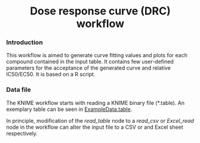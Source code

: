 <h1 align="center">
  <br>
    Dose response curve (DRC) workflow
    <br>
</h1>

### Introduction


This workflow is aimed to generate curve fitting values and plots for each compound contained in the input table. It contains few user-defined parameters for the acceptance of the generated curve and relative IC50/EC50. It is based on a R script.


### Data file


The KNIME workflow starts with reading a KNIME binary file (*.table). An exemplary table can be seen in [ExampleData.table](ExampleData.table). 

In principle, modification of the *read_table* node to a *read_csv* or *Excel_read* node in the workflow can alter the input file to a CSV or and Excel sheet respectively.
